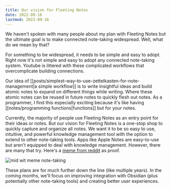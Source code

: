```yaml
---
title: Our vision for Fleeting Notes
date: 2022-09-16
lastmod: 2022-09-16
---
```

We haven't spoken with many people about my plan with Fleeting Notes but the ultimate goal is to make connected note-taking widespread. Well, what do we mean by that?

For something to be widespread, it needs to be simple and easy to adopt. Right now it's not simple and easy to adopt any connected note-taking system. Youtube is littered with these complicated workflows that overcomplicate building connections.

Our idea of [[posts/simplest-way-to-use-zettelkasten-for-note-management|a simple workflow]] is to write insightful ideas and build atomic notes to expand on different things while writing. Where these atomic notes can be reused in future notes to quickly flesh out notes. As a programmer, I find this especially exciting because it's like having [[notes/programming functions|functions]] but for your notes. 

Currently, the majority of people use Fleeting Notes as an entry point for their ideas or notes. But our vision for Fleeting Notes is a one-stop shop to quickly capture and organize all notes. We want it to be so easy to use, intuitive, and powerful knowledge management tool with the option to extend to other note-taking tools. Apps like Apple Notes are easy-to-use but aren't equipped to deal with knowledge management. However, there are many that try. Here's a [meme from reddit](https://www.reddit.com/r/ObsidianMD/comments/wbtczk/pkms_in_a_nutshell/) as proof.

![mid wit meme note-taking](posts/img/mid-wit-meme-note-taking.png)

These plans are for much further down the line (like multiple years). In the coming months, we'll focus on improving integration with Obsidian (plus potentially other note-taking tools) and creating better user experiences.